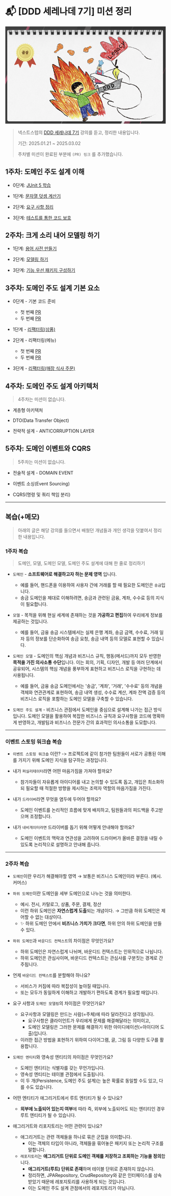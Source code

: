 # 📬 [DDD 세레나데 7기] 미션 정리

![](/system-design/img/DDD_Serenade.png)

> 넥스트스텝의 [DDD 세레나데 7기](https://edu.nextstep.camp/c/GwN2MSqv) 강의를 듣고, 정리한 내용입니다.
>
> 기간: 2025.01.21 ~ 2025.03.02
> 
> 주차별 미션이 완료된 부분에 `(PR) 링크` 를 추가했습니다.

## 1주차: 도메인 주도 설계 이해

* 0단계: [JUnit 5 학습](https://github.com/next-step/ddd-legacy/pull/725)

* 1단계: [문자열 덧셈 계산기](https://github.com/next-step/ddd-legacy/pull/764)

* 2단계: [요구 사항 정리](https://github.com/next-step/ddd-legacy/pull/790)

* 3단계: [테스트를 통한 코드 보호](https://github.com/next-step/ddd-legacy/pull/835)

## 2주차: 크게 소리 내어 모델링 하기

* 1단계: [용어 사전 만들기](https://github.com/next-step/ddd-strategic-design/pull/494)

* 2단계: [모델링 하기](https://github.com/next-step/ddd-strategic-design/pull/507)

* 3단계: [기능 우선 패키지 구성하기](https://github.com/next-step/ddd-strategic-design/pull/509)

## 3주차: 도메인 주도 설계 기본 요소

* 0단계 - 기본 코드 준비
    * 첫 번째 [PR](https://github.com/next-step/ddd-tactical-design/pull/347)
    * 두 번째 [PR](https://github.com/next-step/ddd-tactical-design/pull/352)

* 1단계 - [리팩터링(상품)](https://github.com/next-step/ddd-tactical-design/pull/357)

* 2단계 - 리팩터링(메뉴)
    * 첫 번째 [PR](https://github.com/next-step/ddd-tactical-design/pull/366)
    * 두 번째 [PR](https://github.com/next-step/ddd-tactical-design/pull/373)

* 3단계 - [리팩터링(매장 식사 주문)](https://github.com/next-step/ddd-tactical-design/pull/376)

## 4주차: 도메인 주도 설계 아키텍처

> 4주차는 미션이 없습니다.

* 계층형 아키텍처

* DTO(Data Transfer Object)

* 전략적 설계 - ANTICORRUPTION LAYER

## 5주차: 도메인 이벤트와 CQRS

> 5주차는 미션이 없습니다.

* 전술적 설계 - DOMAIN EVENT

* 이벤트 소싱(Event Sourcing)

* CQRS(명령 및 쿼리 책임 분리)

---

## 복습(+메모)

> 아래의 글은 해당 강의를 들으면서 배웠던 개념들과 개인 생각을 덧붙여서 정리한 내용입니다.

### 1주차 복습

> 도메인, 모델, 도메인 모델, 도메인 주도 설계에 대해 한 줄로 정리하기

* `도메인` - **소프트웨어로 해결하고자 하는 문제 영역** 입니다.
  * 예를 들어, 핸드폰을 이용하여 사용자 간에 거래를 할 때 필요한 도메인은 `송금`입니다. 
  * 송금 도메인을 제대로 이해하려면, 송금과 관련된 금융, 계좌, 수수료 등의 지식이 필요합니다.

* `모델` - 목적을 위해 현실 세계에 존재하는 것을 **가공하고 편집**하여 우리에게 정보를 제공하는 것입니다.
  * 예를 들어, 금융 송금 시스템에서는 실제 은행 계좌, 송금 금액, 수수료, 거래 일자 등의 정보를 단순화하여 송금 요청, 송금 내역 등의 모델로 표현할 수 있습니다.

* `도메인 모델` - 도메인의 핵심 개념과 비즈니스 규칙, 행동(메서드)까지 모두 반영한 **목적을 가진 의사소통 수단**입니다. 이는 회의, 기획, 디자인, 개발 등 여러 단계에서 공유되어, 시스템의 핵심 개념을 풍부하게 표현하고 비즈니스 로직을 구현하는 데 사용됩니다.
  * 예를 들어, 금융 송금 도메인에서는 '송금', '계좌', '거래', '수수료' 등의 개념을 객체와 연관관계로 표현하여, 송금 내역 생성, 수수료 계산, 계좌 잔액 검증 등의 비즈니스 로직을 포함하는 도메인 모델을 구축할 수 있습니다.

* `도메인 주도 설계` - 비즈니스 관점에서 도메인을 중심으로 설계해 나가는 접근 방식입니다. 도메인 모델을 활용하여 복잡한 비즈니스 규칙과 요구사항을 코드에 명확하게 반영하고, 개발팀과 비즈니스 전문가 간의 효과적인 의사소통을 도모합니다.


---

### 이벤트 스토밍 워크숍 복습

* `이벤트 스토밍 워크숍` 이란? -> 프로젝트에 같이 참가한 팀원들이 서로가 공통된 이해를 가지기 위해 도메인 지식을 탐구하는 과정입니다.

* 내가 `퍼실리테이터`라면 어떤 마음가짐을 가져야 할까요? 
  *  참가자들이 자유롭게 아이디어를 내고 논의할 수 있도록 돕고, 개입은 최소화하되 필요할 때 적절한 방향을 제시하는 조력자 역할의 마음가짐을 가진다.

* 내가 `드라이버`라면 무엇을 염두에 두어야 할까요?
  * 도메인 이벤트를 논리적인 흐름에 맞게 배치하고, 팀원들과의 피드백을 주고받으며 조정합니다.

* 내가 `내비게이터라면` 드라이버를 돕기 위해 어떻게 안내해야 할까요?
  * 도메인 이벤트의 맥락과 연관성을 고려하여 드라이버가 올바른 결정을 내릴 수 있도록 논리적으로 설명하고 안내해 줍니다.


---

### 2주차 복습

* `도메인`이란 우리가 해결해야할 영역 → 보통은 비즈니스 도메인이라 부른다. (예시. 커머스)
* `하위 도메인`이란 도메인을 세부 도메인으로 나누는 것을 의미한다.
   * 예시. 전시, 카탈로그, 상품, 주문, 결제, 정산
   * 이런 하위 도메인은 **자연스럽게 도출**되는 개념이다. → 그만큼 하위 도메인은 제어할 수 없는 대상이다.
   * ✨ 하위 도메인 안에서 **비즈니스 가치가 크다면**, 하위 안의 하위 도메인을 만들 수 있다.

* `하위 도메인`과 `바운디드 컨텍스트`의 차이점은 무엇인가요?
  * 하위 도메인은 자연스럽게 나뉘며, 바운디드 컨텍스트는 인위적으로 나뉩니다.
  * 하위 도메인은 관심사이며, 바운디드 컨텍스트는 관심사를 구분짓는 경계로 간주됩니다.

* 언제 `바운디드 컨텍스트`를 분할해야 하나요?
  * 서비스가 커짐에 따라 복잡성이 높아질 때입니다.
  * 또는 모두가 동일하게 이해하고 개발하기 편하도록 경계가 필요할 때입니다.

* 요구 사항과 `도메인 모델링`의 차이점은 무엇인가요?
  * 요구사항과 모델링은 만드는 사람(=주체)에 따라 달라진다고 생각됩니다. 
    * 요구사항은 클라이언트가 우리에게 문제를 해결해달라는 의미이고,
    * 도메인 모델링은 그러한 문제를 해결하기 위한 아이디에이션(=아이디어 도출)입니다.
  * 이러한 접근 방법을 표현하기 위하여 다이어그램, 글, 그림 등 다양한 도구를 활용합니다.

* `도메인 엔티티`와 영속성 엔티티의 차이점은 무엇인가요?
  * 도메인 엔티티는 식별자를 갖는 무언가입니다.
  * 영속성 엔티티는 테이블 관점에서 도출됩니다.
  * 이 두 개(Persistence, 도메인 주도 설계)는 높은 확률로 동일할 수도 있고, 다를 수도 있습니다.

* 어떤 엔티티가 애그리거트에서 루트 엔티티가 될 수 있나요?
  * **외부에 노출되어 있는지 여부**에 따라 즉, 외부에 노출되어도 되는 엔티티인 경우 루트 엔티티가 될 수 있습니다.

* 애그리거트와 리포지토리는 어떤 관련이 있나요?
  * 애그리거트는 관련 객체들을 하나로 묶은 군집을 의미합니다.
    * 이는 객체의 타입이 아니라, 객체들을 묶어놓은 패키지 또는 논리적 구조를 말합니다.
  * `레포지토리`는 **애그리거트 단위로 도메인 객체를 저장하고 조회하는 기능을 정의**합니다.
    * **애그리거트(루트) 단위로 존재**하며 테이블 단위로 존재하지 않습니다.
    * 정리하면, JPARepository, CrudRepository와 같은 인터페이스를 상속받았기 때문에 레포지토리를 사용하게 되는 것입니다.
    * 이는 도메인 주도 설계 관점에서의 레포지토리가 아닙니다.

